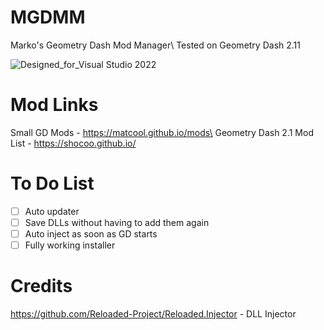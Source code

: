# MGDMM
Marko's Geometry Dash Mod Manager\ Tested on Geometry Dash 2.11

![Designed_for_Visual Studio 2022](https://github.com/user-attachments/assets/4093d510-f36f-447e-9a15-9727d3f5b6d3)

# Mod Links
Small GD Mods - https://matcool.github.io/mods\ Geometry Dash 2.1 Mod List - https://shocoo.github.io/


# To Do List
- [ ] Auto updater
- [ ] Save DLLs without having to add them again
- [ ] Auto inject as soon as GD starts
- [ ] Fully working installer

# Credits
https://github.com/Reloaded-Project/Reloaded.Injector - DLL Injector
